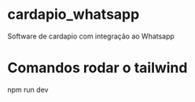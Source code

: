 # cardapio_whatsapp
 Software de cardapio com integração ao Whatsapp

# Comandos rodar o tailwind

npm run dev
